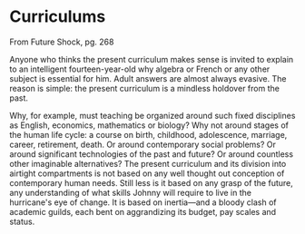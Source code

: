# Curriculums

From Future Shock, pg. 268

Anyone who thinks the present curriculum makes sense is invited to explain to an intelligent fourteen-year-old why algebra or French or any other subject is essential for him. Adult answers are almost always evasive. The reason is simple: the present curriculum is a mindless holdover from the past.

Why, for example, must teaching be organized around such fixed disciplines as English, economics, mathematics or biology? Why not around stages of the human life cycle: a course on birth, childhood, adolescence, marriage, career, retirement, death. Or around contemporary social problems? Or around significant technologies of the past and future? Or around countless other imaginable alternatives? The present curriculum and its division into airtight compartments is not based on any well thought out conception of contemporary human needs. Still less is it based on any grasp of the future, any understanding of what skills Johnny will require to live in the hurricane's eye of change. It is based on inertia—and a bloody clash of academic guilds, each bent on aggrandizing its budget, pay scales and status.
